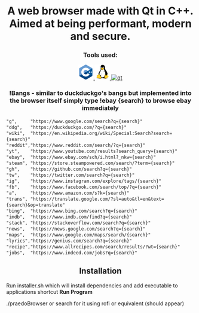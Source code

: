 <h1 align="center">A web browser made with Qt in C++. Aimed at being performant, modern and secure.</h1>

<h3 align="center">Tools used:</h3>

<p align="center"> <a href="https://www.w3schools.com/cpp/" target="_blank" rel="noreferrer"> <img src="https://raw.githubusercontent.com/devicons/devicon/master/icons/cplusplus/cplusplus-original.svg" alt="cplusplus" width="40" height="40"/> </a> <a href="https://www.linux.org/" target="_blank" rel="noreferrer"> <img src="https://raw.githubusercontent.com/devicons/devicon/master/icons/linux/linux-original.svg" alt="linux" width="40" height="40"/> </a> <a href="https://www.qt.io/" target="_blank" rel="noreferrer"> <img src="https://upload.wikimedia.org/wikipedia/commons/0/0b/Qt_logo_2016.svg" alt="qt" width="40" height="40"/> </a> </p>

<h3 align="center">!Bangs - similar to duckduckgo's bangs but implemented into the browser itself simply type !ebay {search} to browse ebay immediately</h3>

    "g",     "https://www.google.com/search?q={search}"
    "ddg",   "https://duckduckgo.com/?q={search}"
    "wiki",  "https://en.wikipedia.org/wiki/Special:Search?search={search}"
    "reddit","https://www.reddit.com/search/?q={search}"
    "yt",    "https://www.youtube.com/results?search_query={search}"
    "ebay",  "https://www.ebay.com/sch/i.html?_nkw={search}"
    "steam", "https://store.steampowered.com/search/?term={search}"
    "gh",    "https://github.com/search?q={search}"
    "tw",    "https://twitter.com/search?q={search}"
    "ig",    "https://www.instagram.com/explore/tags/{search}"
    "fb",    "https://www.facebook.com/search/top/?q={search}"
    "a",     "https://www.amazon.com/s?k={search}"
    "trans", "https://translate.google.com/?sl=auto&tl=en&text={search}&op=translate"
    "bing",  "https://www.bing.com/search?q={search}"
    "imdb",  "https://www.imdb.com/find?q={search}"
    "stack", "https://stackoverflow.com/search?q={search}"
    "news",  "https://news.google.com/search?q={search}"
    "maps",  "https://www.google.com/maps/search/{search}"
    "lyrics","https://genius.com/search?q={search}"
    "recipe","https://www.allrecipes.com/search/results/?wt={search}"
    "jobs",  "https://www.indeed.com/jobs?q={search}"

<h2 align ="center">Installation</h2>

Run installer.sh which will install dependencies and add executable to applications shortcut
**Run Program**

./praedoBrowser or search for it using rofi or equivalent (should appear)

